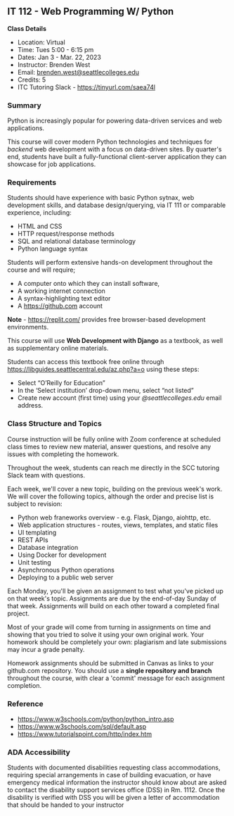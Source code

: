 IT 112 - Web Programming W/ Python
--------

**Class Details**

- Location: Virtual
- Time: Tues 5:00 - 6:15 pm
- Dates: Jan 3 - Mar. 22, 2023
- Instructor: Brenden West
- Email: brenden.west@seattlecolleges.edu
- Credits: 5
- ITC Tutoring Slack - https://tinyurl.com/saea74l

### Summary

Python is increasingly popular for powering data-driven services and web applications. 

This course will cover modern Python technologies and techniques for *backend* web development with a focus on data-driven sites. By quarter's end, students have built a fully-functional client-server application they can showcase for job applications.

### Requirements

Students should have experience with basic Python sytnax, web development skills, and database design/querying, via IT 111 or comparable experience, including:

- HTML and CSS
- HTTP request/response methods
- SQL and relational database terminology
- Python language syntax

Students will perform extensive hands-on development throughout the course and will require;

- A computer onto which they can install software,
- A working internet connection
- A syntax-highlighting text editor
- A https://github.com account

**Note** - https://replit.com/ provides free browser-based development environments.

This course will use **Web Development with Django** as a textbook, as well as supplementary online materials.

Students can access this textbook free online through https://libguides.seattlecentral.edu/az.php?a=o using these steps:

- Select “O’Reilly for Education”
- In the ‘Select institution’ drop-down menu, select “not listed”
- Create new account (first time) using your *@seattlecolleges.edu* email address.

### Class Structure and Topics

Course instruction will be fully online with Zoom conference at scheduled class times to review new material, answer questions, and resolve any issues with completing the homework.

Throughout the week, students can reach me directly in the SCC tutoring Slack team with questions.

Each week, we'll cover a new topic, building on the previous week's work. We will cover the following topics, although the order and precise list is subject to revision:

- Python web franeworks overview - e.g. Flask, Django, aiohttp, etc.
- Web application structures - routes, views, templates, and static files
- UI templating 
- REST APIs
- Database integration
- Using Docker for development
- Unit testing
- Asynchronous Python operations
- Deploying to a public web server

Each Monday, you'll be given an assignment to test what you've picked up on that week's topic. Assignments are due by the end-of-day Sunday of that week. Assignments will build on each other toward a completed final project.

Most of your grade will come from turning in assignments on time and showing that you tried to solve it using your own original work. Your homework should be completely your own: plagiarism and late submissions may incur a grade penalty.

Homework assignments should be submitted in Canvas as links to your github.com repository. You should use a **single repository and branch** throughout the course, with clear a 'commit' message for each assignment completion.

### Reference

- https://www.w3schools.com/python/python_intro.asp
- https://www.w3schools.com/sql/default.asp
- https://www.tutorialspoint.com/http/index.htm

### ADA Accessibility

Students with documented disabilities requesting class accommodations, requiring special arrangements in case of building evacuation, or have emergency medical information the instructor should know about are asked to contact the disability support services office (DSS) in Rm. 1112. Once the disability is verified with DSS you will be given a letter of accommodation that should be handed to your instructor
